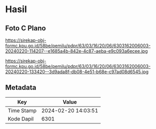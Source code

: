 # Hasil

## Foto C Plano

https://sirekap-obj-formc.kpu.go.id/58be/pemilu/pdpr/63/03/16/20/06/6303162006003-20240220-114207--e1685a4b-842e-4c87-aeba-e9c093a6ecee.jpg

https://sirekap-obj-formc.kpu.go.id/58be/pemilu/pdpr/63/03/16/20/06/6303162006003-20240220-133420--3d9ada8f-db08-4e51-b68e-c97ad08d6545.jpg


## Metadata

| Key        | Value               |
| ---------- | ------------------- |
| Time Stamp | 2024-02-20 14:03:51 |
| Kode Dapil | 6301                |



